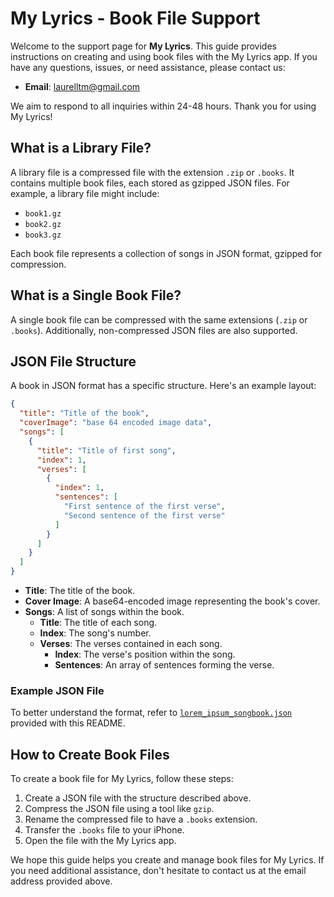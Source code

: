 # My Lyrics - Book File Support

Welcome to the support page for **My Lyrics**. This guide provides instructions on creating and using book files with the My Lyrics app. If you have any questions, issues, or need assistance, please contact us:

- **Email**: [laurelltm@gmail.com](mailto:laurelltm@gmail.com)

We aim to respond to all inquiries within 24-48 hours. Thank you for using My Lyrics!

## What is a Library File?
A library file is a compressed file with the extension `.zip` or `.books`. It contains multiple book files, each stored as gzipped JSON files. For example, a library file might include:

- `book1.gz`
- `book2.gz`
- `book3.gz`

Each book file represents a collection of songs in JSON format, gzipped for compression.

## What is a Single Book File?
A single book file can be compressed with the same extensions (`.zip` or `.books`). Additionally, non-compressed JSON files are also supported.

## JSON File Structure
A book in JSON format has a specific structure. Here's an example layout:

```json
{
  "title": "Title of the book",
  "coverImage": "base 64 encoded image data",
  "songs": [
    {
      "title": "Title of first song",
      "index": 1,
      "verses": [
        {
          "index": 1,
          "sentences": [
            "First sentence of the first verse",
            "Second sentence of the first verse"
          ]
        }
      ]
    }
  ]
}
```

- **Title**: The title of the book.
- **Cover Image**: A base64-encoded image representing the book's cover.
- **Songs**: A list of songs within the book.
  - **Title**: The title of each song.
  - **Index**: The song's number.
  - **Verses**: The verses contained in each song.
    - **Index**: The verse's position within the song.
    - **Sentences**: An array of sentences forming the verse.

### Example JSON File
To better understand the format, refer to [`lorem_ipsum_songbook.json`](./lorem_ipsum_songbook.json) provided with this README.

## How to Create Book Files
To create a book file for My Lyrics, follow these steps:

1. Create a JSON file with the structure described above.
2. Compress the JSON file using a tool like `gzip`.
3. Rename the compressed file to have a `.books` extension.
4. Transfer the `.books` file to your iPhone.
5. Open the file with the My Lyrics app.

We hope this guide helps you create and manage book files for My Lyrics. If you need additional assistance, don't hesitate to contact us at the email address provided above.
